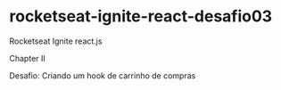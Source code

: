 # rocketseat-ignite-react-desafio03

Rocketseat Ignite react.js

Chapter II

Desafio: Criando um hook de carrinho de compras
